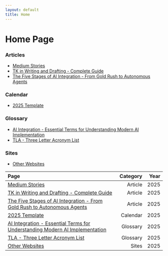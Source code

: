 ```yaml
---
layout: default
title: Home
---
```


# Home Page

<!-- LINKS-INSERT-START -->
### Articles
* [ Medium Stories]( https://medium.com/@varada)
* [ TK in Writing and Drafting - Complete Guide]( /_pages/tk.html)
* [ The Five Stages of AI Integration - From Gold Rush to Autonomous Agents]( /_pages/ai-integration.html)

### Calendar
* [ 2025 Template]( /calendar/calendar-y-2025.html)

### Glossary
* [ AI Integration - Essential Terms for Understanding Modern AI Implementation]( /_pages/glossary-ai-integration.html)
* [ TLA - Three Letter Acronym List]( /html/tla.html)

### Sites
* [ Other Websites]( /_pages/websites.html)


|Page|Category|Year|
|:------------------------|------:|----:|
|[ Medium Stories]( https://medium.com/@varada)|Article|2025|
|[ TK in Writing and Drafting - Complete Guide]( /_pages/tk.html)|Article|2025|
|[ The Five Stages of AI Integration - From Gold Rush to Autonomous Agents]( /_pages/ai-integration.html)|Article|2025|
|[ 2025 Template]( /calendar/calendar-y-2025.html)|Calendar|2025|
|[ AI Integration - Essential Terms for Understanding Modern AI Implementation]( /_pages/glossary-ai-integration.html)|Glossary|2025|
|[ TLA - Three Letter Acronym List]( /html/tla.html)|Glossary|2025|
|[ Other Websites]( /_pages/websites.html)|Sites|2025|


<!-- LINKS-INSERT-END -->
